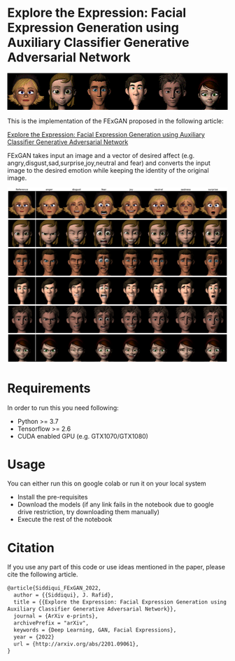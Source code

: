 # Explore the Expression: Facial Expression Generation using Auxiliary Classifier Generative Adversarial Network

![FExGAN GIF Demo](FExGAN.gif)

This is the implementation of the FExGAN proposed in the following article:

[Explore the Expression: Facial Expression Generation using Auxiliary Classifier Generative Adversarial Network](https://www.arxiv.com)

FExGAN takes input an image and a vector of desired affect (e.g. angry,disgust,sad,surprise,joy,neutral and fear) and converts the input image to the desired emotion while keeping the identity of the original image.

![FExGAN GIF Demo](results.png)

# Requirements

In order to run this you need following:

* Python >= 3.7
* Tensorflow >= 2.6
* CUDA enabled GPU (e.g. GTX1070/GTX1080)


# Usage

You can either run this on google colab or run it on your local system

* Install the pre-requisites
* Download the models (if any link fails in the notebook due to google drive restriction, try downloading them manually)
* Execute the rest of the notebook

# Citation

If you use any part of this code or use ideas mentioned in the paper, please cite the following article.

```
@article{Siddiqui_FExGAN_2022,
  author = {{Siddiqui}, J. Rafid},
  title = {{Explore the Expression: Facial Expression Generation using Auxiliary Classifier Generative Adversarial Network}},
  journal = {ArXiv e-prints},
  archivePrefix = "arXiv",
  keywords = {Deep Learning, GAN, Facial Expressions},
  year = {2022}
  url = {http://arxiv.org/abs/2201.09061},
}

```
